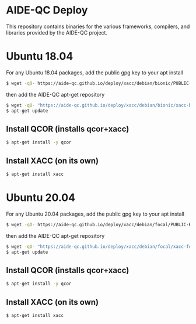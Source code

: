 # AIDE-QC Deploy
This repository contains binaries for the various frameworks, compilers, and libraries 
provided by the AIDE-QC project. 

# Ubuntu 18.04
For any Ubuntu 18.04 packages, add the public gpg key to your apt install
```bash
$ wget -qO- https://aide-qc.github.io/deploy/xacc/debian/bionic/PUBLIC-KEY.gpg | apt-key add -
```
then add the AIDE-QC apt-get repository
```bash
$ wget -qO- "https://aide-qc.github.io/deploy/xacc/debian/bionic/xacc-bionic.list" > /etc/apt/sources.list.d/xacc-bionic.list
$ apt-get update
```
## Install QCOR (installs qcor+xacc)
```bash
$ apt-get install -y qcor
```
## Install XACC (on its own)
```bash
$ apt-get install xacc
```

# Ubuntu 20.04
For any Ubuntu 20.04 packages, add the public gpg key to your apt install
```bash
$ wget -qO- https://aide-qc.github.io/deploy/xacc/debian/focal/PUBLIC-KEY.gpg | apt-key add -
```
then add the AIDE-QC apt-get repository
```bash
$ wget -qO- "https://aide-qc.github.io/deploy/xacc/debian/focal/xacc-focal.list" > /etc/apt/sources.list.d/xacc-focal.list
$ apt-get update
```
## Install QCOR (installs qcor+xacc)
```bash
$ apt-get install -y qcor
```
## Install XACC (on its own)
```bash
$ apt-get install xacc
```

